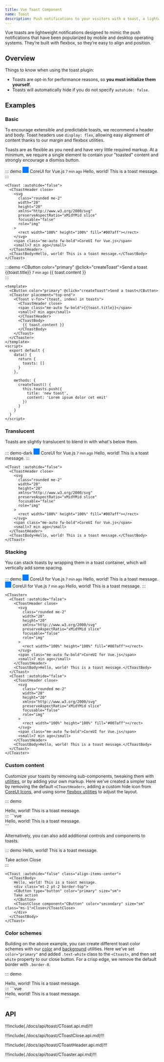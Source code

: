 ```yaml
---
title: Vue Toast Component
name: Toast
description: Push notifications to your visitors with a toast, a lightweight and easily customizable alert message.
---
```


Vue toasts are lightweight notifications designed to mimic the push notifications that have been popularized by mobile and desktop operating systems. They’re built with flexbox, so they’re easy to align and position.

## Overview

Things to know when using the toast plugin:

- Toasts are opt-in for performance reasons, so **you must initialize them yourself**.
- Toasts will automatically hide if you do not specify `autohide: false`.

## Examples

### Basic

To encourage extensible and predictable toasts, we recommend a header and body. Toast headers use `display: flex`, allowing easy alignment of content thanks to our margin and flexbox utilities.

Toasts are as flexible as you need and have very little required markup. At a minimum, we require a single element to contain your "toasted" content and strongly encourage a dismiss button.

::: demo
<CToast :autohide="false">
<CToastHeader close>
<svg
      class="rounded me-2"
      width="20"
      height="20"
      xmlns="http://www.w3.org/2000/svg"
      preserveAspectRatio="xMidYMid slice"
      focusable="false"
      role="img"
    >
<rect width="100%" height="100%" fill="#007aff"></rect>
</svg>
<span class="me-auto fw-bold">CoreUI for Vue.js</span>
<small>7 min ago</small>
</CToastHeader>
<CToastBody>Hello, world! This is a toast message.</CToastBody>
</CToast>
:::

```vue
<CToast :autohide="false">
  <CToastHeader close>
    <svg
      class="rounded me-2"
      width="20"
      height="20"
      xmlns="http://www.w3.org/2000/svg"
      preserveAspectRatio="xMidYMid slice"
      focusable="false"
      role="img"
    >
      <rect width="100%" height="100%" fill="#007aff"></rect>
    </svg>
    <span class="me-auto fw-bold">CoreUI for Vue.js</span>
    <small>7 min ago</small>
  </CToastHeader>
  <CToastBody>Hello, world! This is a toast message.</CToastBody>
</CToast>
```

:::demo
<CButton color="primary" @click="createToast">Send a toast</CButton>
<CToaster placement="top-end">
  <CToast v-for="(toast, index) in toasts">
    <CToastHeader close>
    <span class="me-auto fw-bold">{{toast.title}}</span>
    <small>7 min ago</small>
    </CToastHeader>
    <CToastBody>
      {{ toast.content }}
    </CToastBody>  
  </CToast>
</CToaster>
:::
```vue
<template>
  <CButton color="primary" @click="createToast">Send a toast</CButton>
  <CToaster placement="top-end">
    <CToast v-for="(toast, index) in toasts">
      <CToastHeader close>
      <span class="me-auto fw-bold">{{toast.title}}</span>
      <small>7 min ago</small>
      </CToastHeader>
      <CToastBody>
        {{ toast.content }}
      </CToastBody>  
    </CToast>
  </CToaster>
</template>
<script>
  export default {
    data() {
      return {
        toasts: []
      }
    },
    
    methods: {
      createToast() {
        this.toasts.push({
          title: 'new toast',
          content: 'Lorem ipsum dolor cet emit'
        })
      }
    }
  }
</script>
```

<script>
  export default {
    data() {
      return {
        toasts: []
      }
    },
    
    methods: {
      createToast() {
        this.toasts.push({
          title: 'new toast',
          content: 'Lorem ipsum dolor cet emit'
        })
      }
    }
  }
</script>

### Translucent

Toasts are slightly translucent to blend in with what's below them.

::: demo-dark
<CToast :autohide="false">
<CToastHeader close>
<svg
      class="rounded me-2"
      width="20"
      height="20"
      xmlns="http://www.w3.org/2000/svg"
      preserveAspectRatio="xMidYMid slice"
      focusable="false"
      role="img"
    >
<rect width="100%" height="100%" fill="#007aff"></rect>
</svg>
<span class="me-auto fw-bold">CoreUI for Vue.js</span>
<small>7 min ago</small>
</CToastHeader>
<CToastBody>Hello, world! This is a toast message.</CToastBody>
</CToast>
:::

```vue
<CToast :autohide="false">
  <CToastHeader close>
    <svg
      class="rounded me-2"
      width="20"
      height="20"
      xmlns="http://www.w3.org/2000/svg"
      preserveAspectRatio="xMidYMid slice"
      focusable="false"
      role="img"
    >
      <rect width="100%" height="100%" fill="#007aff"></rect>
    </svg>
    <span class="me-auto fw-bold">CoreUI for Vue.js</span>
    <small>7 min ago</small>
  </CToastHeader>
  <CToastBody>Hello, world! This is a toast message.</CToastBody>
</CToast>
```

### Stacking

You can stack toasts by wrapping them in a toast container, which will vertically add some spacing.

::: demo
<CToaster>
<CToast :autohide="false">
<CToastHeader close>
<svg
        class="rounded me-2"
        width="20"
        height="20"
        xmlns="http://www.w3.org/2000/svg"
        preserveAspectRatio="xMidYMid slice"
        focusable="false"
        role="img"
      >
<rect width="100%" height="100%" fill="#007aff"></rect>
</svg>
<span class="me-auto fw-bold">CoreUI for Vue.js</span>
<small>7 min ago</small>
</CToastHeader>
<CToastBody>Hello, world! This is a toast message.</CToastBody>
</CToast>
<CToast :autohide="false">
<CToastHeader close>
<svg
        class="rounded me-2"
        width="20"
        height="20"
        xmlns="http://www.w3.org/2000/svg"
        preserveAspectRatio="xMidYMid slice"
        focusable="false"
        role="img"
      >
<rect width="100%" height="100%" fill="#007aff"></rect>
</svg>
<span class="me-auto fw-bold">CoreUI for Vue.js</span>
<small>7 min ago</small>
</CToastHeader>
<CToastBody>Hello, world! This is a toast message.</CToastBody>
</CToast>
</CToaster>
:::

```vue
<CToaster>
  <CToast :autohide="false">
    <CToastHeader close>
      <svg
        class="rounded me-2"
        width="20"
        height="20"
        xmlns="http://www.w3.org/2000/svg"
        preserveAspectRatio="xMidYMid slice"
        focusable="false"
        role="img"
      >
        <rect width="100%" height="100%" fill="#007aff"></rect>
      </svg>
      <span class="me-auto fw-bold">CoreUI for Vue.js</span>
      <small>7 min ago</small>
    </CToastHeader>
    <CToastBody>Hello, world! This is a toast message.</CToastBody>
  </CToast>
  <CToast :autohide="false">
    <CToastHeader close>
      <svg
        class="rounded me-2"
        width="20"
        height="20"
        xmlns="http://www.w3.org/2000/svg"
        preserveAspectRatio="xMidYMid slice"
        focusable="false"
        role="img"
      >
        <rect width="100%" height="100%" fill="#007aff"></rect>
      </svg>
      <span class="me-auto fw-bold">CoreUI for Vue.js</span>
      <small>7 min ago</small>
    </CToastHeader>
    <CToastBody>Hello, world! This is a toast message.</CToastBody>
  </CToast>
</CToaster>
```

### Custom content

Customize your toasts by removing sub-components, tweaking them with [utilities](https://coreui.io/docs/4.0/utilities/api), or by adding your own markup. Here we've created a simpler toast by removing the default `<CToastHeader>`, adding a custom hide icon from [CoreUI Icons](https://icons.coreui.io), and using some [flexbox utilities](https://coreui.io/docs/4.0/utilities/flex) to adjust the layout.

::: demo
<CToast :autohide="false" class="align-items-center">

  <div class="d-flex">
    <CToastBody>Hello, world! This is a toast message.</CToastBody>
    <CToastClose class="me-2 m-auto"/>
  </div>
</CToast>
:::
```vue
<CToast :autohide="false" class="align-items-center">
  <div class="d-flex">
    <CToastBody>Hello, world! This is a toast message.</CToastBody>
    <CToastClose class="me-2 m-auto"/>
  </div>
</CToast>
```

Alternatively, you can also add additional controls and components to toasts.

::: demo
<CToast :autohide="false" class="align-items-center">
  <CToastBody>
    Hello, world! This is a toast message.
    <div class="mt-2 pt-2 border-top">
    <CButton type="button" color="primary" size="sm">
    Take action
    </CButton>
    <CToastClose component="CButton" color="secondary" size="sm" class="ms-1">Close</CToastClose>
    </div>
  </CToastBody>
</CToast>
:::
```vue
<CToast :autohide="false" class="align-items-center">
  <CToastBody>
    Hello, world! This is a toast message.
    <div class="mt-2 pt-2 border-top">
    <CButton type="button" color="primary" size="sm">
    Take action
    </CButton>
    <CToastClose component="CButton" color="secondary" size="sm" class="ms-1">Close</CToastClose>
    </div>
  </CToastBody>
</CToast>
```

### Color schemes

Building on the above example, you can create different toast color schemes with our [color](https://coreui.io/docs/4.0/utilities/colors) and [background](https://coreui.io/docs/4.0//utilities/background) utilities. Here we've set `color="primary"` and added `.text-white` class to the `<Ctoast>`, and then set `white` property to our close button. For a crisp edge, we remove the default border with `.border-0`.

::: demo
<CToast :autohide="false" color="primary" class="text-white align-items-center">

  <div class="d-flex">
    <CToastBody>Hello, world! This is a toast message.</CToastBody>
    <CToastClose class="me-2 m-auto" white />
  </div>
</CToast>
:::
```vue
<CToast :autohide="false" color="primary" class="text-white align-items-center">
  <div class="d-flex">
    <CToastBody>Hello, world! This is a toast message.</CToastBody>
    <CToastClose class="me-2 m-auto" white />
  </div>
</CToast>
```

## API

!!!include(./docs/api/toast/CToast.api.md)!!!

!!!include(./docs/api/toast/CToastClose.api.md)!!!

!!!include(./docs/api/toast/CToastHeader.api.md)!!!

!!!include(./docs/api/toast/CToaster.api.md)!!!